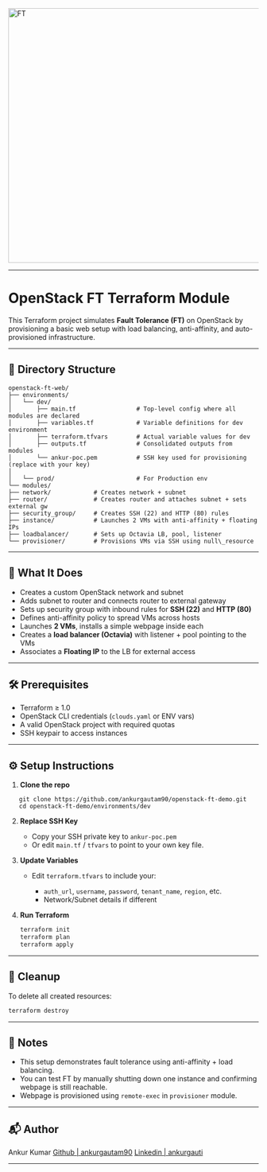 <img width="768" height="512" alt="FT" src="https://github.com/user-attachments/assets/ce1f66ad-d0c7-438d-9a0c-8bfa5c43339b" />

---

# OpenStack FT Terraform Module

This Terraform project simulates **Fault Tolerance (FT)** on OpenStack by provisioning a basic web setup with load balancing, anti-affinity, and auto-provisioned infrastructure.

---

## 📁 Directory Structure

```
openstack-ft-web/
├── environments/
│   └── dev/
│       ├── main.tf                 # Top-level config where all modules are declared
│       ├── variables.tf            # Variable definitions for dev environment
│       ├── terraform.tfvars        # Actual variable values for dev
│       ├── outputs.tf              # Consolidated outputs from modules
│       └── ankur-poc.pem           # SSH key used for provisioning (replace with your key)
│
│   └── prod/                       # For Production env
└── modules/
├── network/            # Creates network + subnet
├── router/             # Creates router and attaches subnet + sets external gw
├── security_group/     # Creates SSH (22) and HTTP (80) rules
├── instance/           # Launches 2 VMs with anti-affinity + floating IPs
├── loadbalancer/       # Sets up Octavia LB, pool, listener
└── provisioner/        # Provisions VMs via SSH using null\_resource

````

---

## 🚀 What It Does

- Creates a custom OpenStack network and subnet  
- Adds subnet to router and connects router to external gateway  
- Sets up security group with inbound rules for **SSH (22)** and **HTTP (80)**
- Defines anti-affinity policy to spread VMs across hosts
- Launches **2 VMs**, installs a simple webpage inside each
- Creates a **load balancer (Octavia)** with listener + pool pointing to the VMs
- Associates a **Floating IP** to the LB for external access

---

## 🛠️ Prerequisites

- Terraform ≥ 1.0
- OpenStack CLI credentials (`clouds.yaml` or ENV vars)
- A valid OpenStack project with required quotas
- SSH keypair to access instances

---

## ⚙️ Setup Instructions

1. **Clone the repo**
```
   git clone https://github.com/ankurgautam90/openstack-ft-demo.git
   cd openstack-ft-demo/environments/dev
```

2. **Replace SSH Key**

   * Copy your SSH private key to `ankur-poc.pem`
   * Or edit `main.tf` / `tfvars` to point to your own key file.

3. **Update Variables**

   * Edit `terraform.tfvars` to include your:

     * `auth_url`, `username`, `password`, `tenant_name`, `region`, etc.
     * Network/Subnet details if different

4. **Run Terraform**

   ```bash
   terraform init
   terraform plan
   terraform apply
   ```

---

## 🧹 Cleanup

To delete all created resources:

```bash
terraform destroy
```

---

## 📝 Notes

* This setup demonstrates fault tolerance using anti-affinity + load balancing.
* You can test FT by manually shutting down one instance and confirming webpage is still reachable.
* Webpage is provisioned using `remote-exec` in `provisioner` module.

---

## 📬 Author

Ankur Kumar
[Github | ankurgautam90](https://github.com/ankurgautam90)
[Linkedin | ankurgauti](https://www.linkedin.com/in/ankurgauti)

---


